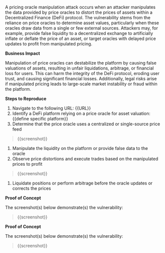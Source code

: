 A pricing oracle manipulation attack occurs when an attacker manipulates the data provided by price oracles to distort the prices of assets within a Decentralized Finance (DeFi) protocol. The vulnerability stems from the reliance on price oracles to determine asset values, particularly when these oracles draw data from a single or few external sources. Attackers may, for example, provide false liquidity to a decentralized exchange to artificially inflate or deflate the price of an asset, or target oracles with delayed price updates to profit from manipulated pricing.

**Business Impact** 

Manipulation of price oracles can destabilize the platform by causing false valuations of assets, resulting in unfair liquidations, arbitrage, or financial loss for users. This can harm the integrity of the DeFi protocol, eroding user trust, and causing significant financial losses. Additionally, legal risks arise if manipulated pricing leads to large-scale market instability or fraud within the platform.

**Steps to Reproduce**

1. Navigate to the following URL: {{URL}}
1. Identify a DeFi platform relying on a price oracle for asset valuation: {{define specific platform}}
1. Determine that the price oracle uses a centralized or single-source price feed
> {{screenshot}}
1. Manipulate the liquidity on the platform or provide false data to the oracle
1. Observe price distortions and execute trades based on the manipulated prices to profit
> {{screenshot}}
1. Liquidate positions or perform arbitrage before the oracle updates or corrects the prices

**Proof of Concept**

The screenshot(s) below demonstrate(s) the vulnerability:
>
> {{screenshot}}

**Proof of Concept**

The screenshot(s) below demonstrate(s) the vulnerability:
>
> {{screenshot}}
